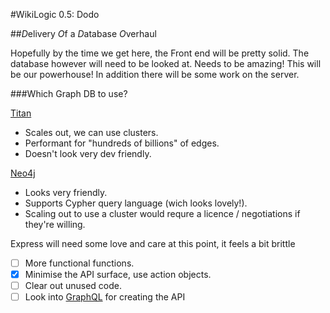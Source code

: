 #WikiLogic 0.5: Dodo

##*D*elivery *O*f a *D*atabase *O*verhaul

Hopefully by the time we get here, the Front end will be pretty solid. The database however will need to be looked at. Needs to be amazing! This will be our powerhouse! In addition there will be some work on the server.

###Which Graph DB to use?

[Titan](http://titan.thinkaurelius.com/)
 - Scales out, we can use clusters.
 - Performant for "hundreds of billions" of edges.
 - Doesn't look very dev friendly.

[Neo4j](https://neo4j.com/)
 - Looks very friendly.
 - Supports Cypher query language (wich looks lovely!).
 - Scaling out to use a cluster would requre a licence / negotiations if they're willing.



Express will need some love and care at this point, it feels a bit brittle

 - [ ] More functional functions.
 - [x] Minimise the API surface, use action objects.
 - [ ] Clear out unused code.
 - [ ] Look into [GraphQL](https://developer.github.com/early-access/graphql/) for creating the API
